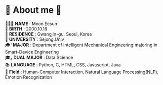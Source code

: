 # 👑 About me 👑
🙋🏻‍♀️ **NAME** : Moon Eesun<br>
🎂 **BIRTH** : 2000.10.18<br>
🏡 **RESIDENCE** : Gwangjin-gu, Seoul, Korea<br>
🏫 **UNIVERSITY** : Sejong.Univ<br>
🎓¹ **MAJOR** : Department of Intelligent Mechanical Engineering majoring in Smart-Device Engineering<br>
🎓₂ **DUAL MAJOR** : Data Science<br>
📚 **LANGUAGE** : Python, C, HTML, CSS, Javascript, Java<br>
💬 **Field** : Human-Computer Interaction, Natural Language Processing(NLP), Emotion Recognization<br>


<!---
MoonEeSun/MoonEeSun is a ✨ special ✨ repository because its `README.md` (this file) appears on your GitHub profile.
You can click the Preview link to take a look at your changes.
--->
